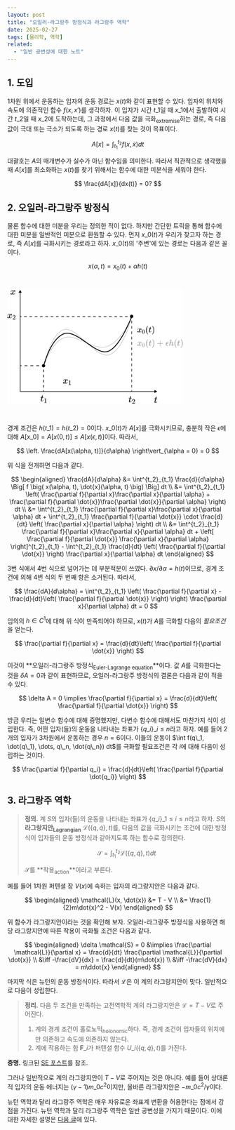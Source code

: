 ```yaml
---
layout: post
title: "오일러-라그랑주 방정식과 라그랑주 역학"
date: 2025-02-27
tags: [물리학, 역학]
related:
  - "일반 공변성에 대한 노트"
---
```


## 1. 도입

1차원 위에서 운동하는 입자의 운동 경로는 $x(t)$와 같이 표현할 수 있다. 입자의 위치와 속도에 의존적인 함수 $f(x, x')$를 생각하자. 이 입자가 시간 $t\_1$일 때 $x\_1$에서 출발하여 시간 $t\_2$일 때 $x\_2$에 도착하는데, 그 과정에서 다음 값을 극화<sub>extremise</sub>하는 경로, 즉 다음 값이 극대 또는 극소가 되도록 하는 경로 $x(t)$를 찾는 것이 목표이다.

$$
A[x] = \int^{t_2}_{t_1} f(x, \dot{x}) dt
$$

대괄호는 $A$의 매개변수가 실수가 아닌 함수임을 의미한다. 따라서 직관적으로 생각했을 때 $A[x]$를 최소화하는 $x(t)$를 찾기 위해서는 함수에 대한 미분식을 세워야 한다.

$$
\frac{dA[x]}{dx(t)} = 0?
$$

## 2. 오일러-라그랑주 방정식

물론 함수에 대한 미분을 우리는 정의한 적이 없다. 하지만 간단한 트릭을 통해 함수에 대한 미분을 일반적인 미분으로 환원할 수 있다. 먼저 $x\_0(t)$가 우리가 찾고자 하는 경로, 즉 $A[x]$를 극화시키는 경로라고 하자. $x\_0(t)$의 '주변'에 있는 경로는 다음과 같은 꼴이다.

$$
x(\alpha, t) = x_0(t) + \alpha h(t)
$$

<img src="/public/euler-lagrange.png" width="400px" style="margin: 2em auto;">

경계 조건은 $h(t\_1) = h(t\_2) = 0$이다. $x\_0(t)$가 $A[x]$를 극화시키므로, 충분히 작은 $\epsilon$에 대해 $A[x\_0] = A[x(0, t)] \leq A[x(\epsilon, t)]$이다. 따라서,

$$
\left. \frac{dA[x(\alpha, t)]}{d\alpha} \right\vert_{\alpha = 0} = 0
$$

위 식을 전개하면 다음과 같다.

$$
\begin{aligned}
\frac{dA}{d\alpha} &= \int^{t_2}_{t_1} \frac{d}{d\alpha} \Big[ f \big( x(\alpha, t), \dot{x}(\alpha, t) \big) \Big] dt \\
&= \int^{t_2}_{t_1} \left( \frac{\partial f}{\partial x}\frac{\partial x}{\partial \alpha} + \frac{\partial f}{\partial \dot{x}}\frac{\partial \dot{x}}{\partial \alpha} \right) dt \\
&= \int^{t_2}_{t_1} \frac{\partial f}{\partial x}\frac{\partial x}{\partial \alpha} dt + \int^{t_2}_{t_1} \frac{\partial f}{\partial \dot{x}} \cdot \frac{d}{dt} \left( \frac{\partial x}{\partial \alpha} \right) dt \\
&= \int^{t_2}_{t_1} \frac{\partial f}{\partial x}\frac{\partial x}{\partial \alpha} dt + \left[ \frac{\partial f}{\partial \dot{x}} \frac{\partial x}{\partial \alpha} \right]^{t_2}_{t_1} -  \int^{t_2}_{t_1} \frac{d}{dt} \left( \frac{\partial f}{\partial \dot{x}} \right) \frac{\partial x}{\partial \alpha} dt
\end{aligned}
$$

3번 식에서 4번 식으로 넘어가는 데 부분적분이 쓰였다. ${\partial x}/{\partial \alpha} = h(t)$이므로, 경계 조건에 의해 4번 식의 두 번째 항은 소거된다. 따라서,

$$
\frac{dA}{d\alpha} = \int^{t_2}_{t_1} \left( \frac{\partial f}{\partial x} - \frac{d}{dt}\left( \frac{\partial f}{\partial \dot{x}} \right) \right) \frac{\partial x}{\partial \alpha} dt = 0
$$

임의의 $h \in C^1$에 대해 위 식이 만족되어야 하므로, $x(t)$가 $A$를 극화할 다음의 *필요조건*을 얻는다.

$$
\frac{\partial f}{\partial x} = \frac{d}{dt}\left( \frac{\partial f}{\partial \dot{x}} \right)
$$

이것이 **오일러-라그랑주 방정식<sub>Euler-Lagrange equation</sub>**이다. 값 $A$를 극화한다는 것을 $\delta A = 0$과 같이 표현하므로, 오일러-라그랑주 방정식의 결론은 다음과 같이 적을 수 있다.

$$
\delta A = 0 \implies \frac{\partial f}{\partial x} = \frac{d}{dt}\left( \frac{\partial f}{\partial \dot{x}} \right)
$$

방금 우리는 일변수 함수에 대해 증명했지만, 다변수 함수에 대해서도 마찬가지 식이 성립한다. 즉, 어떤 입자(들)의 운동을 나타내는 좌표가 $\lbrace  q\_i \rbrace \_{i \leq n}$라고 하자. 예를 들어 2개의 입자가 3차원에서 운동하는 경우 $n = 6$이다. 이들의 운동이 $\int f(q\_1, \dot{q\_1}, \dots, q\_n, \dot{q\_n}) dt$를 극화할 필요조건은 각 $i$에 대해 다음이 성립하는 것이다.

$$
\frac{\partial f}{\partial q_i} = \frac{d}{dt}\left( \frac{\partial f}{\partial \dot{q_i}} \right)
$$

<!-- ## 3. 최단 강하 곡선 문제

앞서 $t$를 시간, $x(t)$를 경로로 설정했지만, 다른 변수에 대해서도 오일러-라그랑주 방정식을 적용할 수 있다. 그 예시로, 최단 강하 곡선 문제를 풀어보자.

<img src="public/brachistochrone.png" width="400px" style="margin: 2em auto;">

에너지 보존 법칙에 의해 다음 식이 성립한다.

$$
\dot{x}^2 + \dot{y}^2 = -2gy
$$

따라서 곡선 $y(x)$를 따라 $(x\_1, y\_1)$에서 $(x\_2, y\_2)$까지 강하하는 데 걸리는 시간은 다음과 같다.

$$
\begin{aligned}
T &= \int^{(x_2, y_2)}_{(x_1, y_1)} \frac{ds}{v} \\
&= \int^{(x_2, y_2)}_{(x_1, y_1)} \frac{\sqrt{dx^2 + dy^2}}{\sqrt{\dot{x}^2 + \dot{y}^2}} \\
&= \int^{x_2}_{x_1} \sqrt{-\frac{1 + y'^2}{2gy}} dx
\end{aligned}
$$

다음과 같이 $f(y, y')$을 두자.

$$
f(y, y') = \sqrt{-\frac{1 + y'^2}{2gy}}
$$

오일러-라그랑주 방정식에 따르면 $T$가 극솟값을 가질 필요조건은 다음과 같다.

$$
\frac{\partial f}{\partial y} = \frac{d}{dx} \frac{\partial f}{\partial {y'}}
$$

위 식을 풀면 $y(x)$가 **사이클로이드** 꼴로 나타난다. 자세한 계산 과정은 연습문제로 땡처리하는 것을 양해 바란다. -->

## 3. 라그랑주 역학

> **정의.** 계 $S$의 입자(들)의 운동을 나타내는 좌표가 $\lbrace  q\_i \rbrace \_{1 \leq i \leq n}$라고 하자. $S$의 **라그랑지안<sub>Lagrangian</sub>** $\mathcal{L}(\lbrace  q , \dot{q} \rbrace, t)$를, 다음의 값을 극화시키는 조건에 대한 방정식이 입자들의 운동 방정식과 같아지도록 하는 함수로 정의한다.
>
> $$
> \mathcal{S} = \int^{t_2}_{t_1} \mathcal{L}(\{ q, \dot{q} \}, t) dt
> $$
>
> $\mathcal{S}$를 **작용<sub>action</sub>**이라고 부른다.

예를 들어 1차원 퍼텐셜 장 $V(x)$에 속하는 입자의 라그랑지안은 다음과 같다.

$$
\begin{aligned}
\mathcal{L}(x, \dot{x}) &= T - V \\
&= \frac{1}{2}m\dot{x}^2 - V(x)
\end{aligned}
$$

위 함수가 라그랑지안이라는 것을 확인해 보자. 오일러-라그랑주 방정식을 사용하면 해당 라그랑지안에 따른 작용이 극화될 조건은 다음과 같다.

$$
\begin{aligned}
\delta \mathcal{S} = 0 &\implies \frac{\partial \mathcal{L}}{\partial x} = \frac{d}{dt} \frac{\partial \mathcal{L}}{\partial \dot{x}} \\
&\iff -\frac{dV}{dx} = \frac{d}{dt}(m\dot{x}) \\
&\iff -\frac{dV}{dx} = m\ddot{x}
\end{aligned}
$$

마지막 식은 뉴턴의 운동 방정식이다. 따라서 $\mathcal{L}$은 이 계의 라그랑지안이 맞다. 일반적으로 다음이 성립한다.

> **정리.** 다음 두 조건을 만족하는 고전역학적 계의 라그랑지안은 $\mathcal{L} = T - V$로 주어진다.
>
> 1. 계의 경계 조건이 홀로노믹<sub>holonomic</sub>하다. 즉, 경계 조건이 입자들의 위치에만 의존하고 속도에 의존하지 않는다.
> 2. 계에 작용하는 힘 $\mathbf{F}\_i$가 퍼텐셜 함수 $U\_i(\lbrace q, \dot{q} \rbrace, t)$를 가진다.

**증명.** 링크된 [SE 포스트](https://physics.stackexchange.com/questions/78138/is-there-a-proof-from-the-first-principle-that-the-lagrangian-l-t-v)를 참조.

그러나 일반적으로 계의 라그랑지안이 $T - V$로 주어지는 것은 아니다. 예를 들어 상대론적 입자의 운동 에너지는 $(\gamma - 1)m\_0c^2$이지만, 올바른 라그랑지안은 $-m\_0c^2/\gamma$이다.

뉴턴 역학과 달리 라그랑주 역학은 매우 자유로운 좌표계 변환을 허용한다는 점에서 강점을 가진다. 뉴턴 역학과 달리 라그랑주 역학은 일반 공변성을 가지기 때문이다. 이에 대한 자세한 설명은 [다음 글](http://dimenerno.github.io/2025/02/27/general-covariance/)에 있다.
